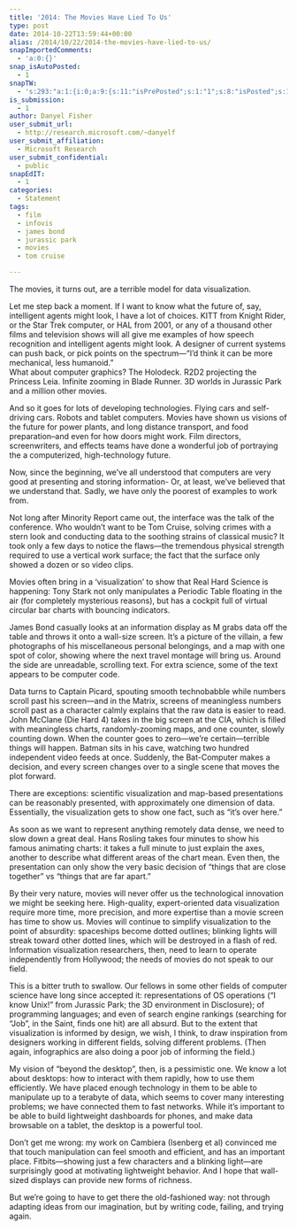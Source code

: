 ```yaml
---
title: '2014: The Movies Have Lied To Us'
type: post
date: 2014-10-22T13:59:44+00:00
alias: /2014/10/22/2014-the-movies-have-lied-to-us/
snapImportedComments:
  - 'a:0:{}'
snap_isAutoPosted:
  - 1
snapTW:
  - 's:293:"a:1:{i:0;a:9:{s:11:"isPrePosted";s:1:"1";s:8:"isPosted";s:1:"1";s:4:"pgID";s:18:"524922144711790592";s:5:"pDate";s:19:"2014-10-22 13:59:45";s:4:"doTW";s:1:"1";s:10:"SNAPformat";s:37:"#ieeevis #visfutures %TITLE% - %SURL%";s:8:"attchImg";s:1:"1";s:9:"isAutoImg";s:1:"A";s:8:"imgToUse";s:0:"";}}";'
is_submission:
  - 1
author: Danyel Fisher
user_submit_url:
  - http://research.microsoft.com/~danyelf
user_submit_affiliation:
  - Microsoft Research
user_submit_confidential:
  - public
snapEdIT:
  - 1
categories:
  - Statement
tags:
  - film
  - infovis
  - james bond
  - jurassic park
  - movies
  - tom cruise

---
```

The movies, it turns out, are a terrible model for data visualization.

Let me step back a moment. If I want to know what the future of, say, intelligent agents might look, I have a lot of choices. KITT from Knight Rider, or the Star Trek computer, or HAL from 2001, or any of a thousand other films and television shows will all give me examples of how speech recognition and intelligent agents might look. A designer of current systems can push back, or pick points on the spectrum—“I’d think it can be more mechanical, less humanoid.”  
What about computer graphics? The Holodeck. R2D2 projecting the Princess Leia. Infinite zooming in Blade Runner. 3D worlds in Jurassic Park and a million other movies.

And so it goes for lots of developing technologies. Flying cars and self-driving cars. Robots and tablet computers. Movies have shown us visions of the future for power plants, and long distance transport, and food preparation&#8211;and even for how doors might work. Film directors, screenwriters, and effects teams have done a wonderful job of portraying the a computerized, high-technology future.

Now, since the beginning, we’ve all understood that computers are very good at presenting and storing information- Or, at least, we’ve believed that we understand that. Sadly, we have only the poorest of examples to work from.  
<!--more-->

Not long after Minority Report came out, the interface was the talk of the conference. Who wouldn’t want to be Tom Cruise, solving crimes with a stern look and conducting data to the soothing strains of classical music? It took only a few days to notice the flaws—the tremendous physical strength required to use a vertical work surface; the fact that the surface only showed a dozen or so video clips.

Movies often bring in a ‘visualization’ to show that Real Hard Science is happening: Tony Stark not only manipulates a Periodic Table floating in the air (for completely mysterious reasons), but has a cockpit full of virtual circular bar charts with bouncing indicators.

James Bond casually looks at an information display as M grabs data off the table and throws it onto a wall-size screen. It’s a picture of the villain, a few photographs of his miscellaneous personal belongings, and a map with one spot of color, showing where the next travel montage will bring us. Around the side are unreadable, scrolling text. For extra science, some of the text appears to be computer code.

Data turns to Captain Picard, spouting smooth technobabble while numbers scroll past his screen—and in the Matrix, screens of meaningless numbers scroll past as a character calmly explains that the raw data is easier to read. John McClane (Die Hard 4) takes in the big screen at the CIA, which is filled with meaningless charts, randomly-zooming maps, and one counter, slowly counting down. When the counter goes to zero—we’re certain—terrible things will happen. Batman sits in his cave, watching two hundred independent video feeds at once. Suddenly, the Bat-Computer makes a decision, and every screen changes over to a single scene that moves the plot forward.

There are exceptions: scientific visualization and map-based presentations can be reasonably presented, with approximately one dimension of data. Essentially, the visualization gets to show one fact, such as “it’s over here.”

As soon as we want to represent anything remotely data dense, we need to slow down a great deal. Hans Rosling takes four minutes to show his famous animating charts: it takes a full minute to just explain the axes, another to describe what different areas of the chart mean. Even then, the presentation can only show the very basic decision of “things that are close together” vs “things that are far apart.”

By their very nature, movies will never offer us the technological innovation we might be seeking here. High-quality, expert-oriented data visualization require more time, more precision, and more expertise than a movie screen has time to show us. Movies will continue to simplify visualization to the point of absurdity: spaceships become dotted outlines; blinking lights will streak toward other dotted lines, which will be destroyed in a flash of red. Information visualization researchers, then, need to learn to operate independently from Hollywood; the needs of movies do not speak to our field.

This is a bitter truth to swallow. Our fellows in some other fields of computer science have long since accepted it: representations of OS operations (“I know Unix!” from Jurassic Park; the 3D environment in Disclosure); of programming languages; and even of search engine rankings (searching for “Job”, in the Saint, finds one hit) are all absurd. But to the extent that visualization is informed by design, we wish, I think, to draw inspiration from designers working in different fields, solving different problems. (Then again, infographics are also doing a poor job of informing the field.)

My vision of “beyond the desktop”, then, is a pessimistic one. We know a lot about desktops: how to interact with them rapidly, how to use them efficiently. We have placed enough technology in them to be able to manipulate up to a terabyte of data, which seems to cover many interesting problems; we have connected them to fast networks. While it’s important to be able to build lightweight dashboards for phones, and make data browsable on a tablet, the desktop is a powerful tool.

Don’t get me wrong: my work on Cambiera (Isenberg et al) convinced me that touch manipulation can feel smooth and efficient, and has an important place. Fitbits—showing just a few characters and a blinking light—are surprisingly good at motivating lightweight behavior. And I hope that wall-sized displays can provide new forms of richness.

But we’re going to have to get there the old-fashioned way: not through adapting ideas from our imagination, but by writing code, failing, and trying again.